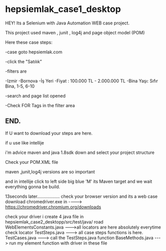 # hepsiemlak_case1_desktop

HEY!
Its a Selenium with Java Automation WEB case project.

This project used maven , junit , log4j and page object model (POM)

Here these case steps:

-case goto hepsiemlak.com

-click the "Satılık”

-filters are

-Izmir 
-Bornova
-İş Yeri
-Fiyat : 100.000 TL - 2.000.000 TL
-Bina Yaşı: Sıfır Bina, 1-5, 6-10

-search and page list opened

-Check FOR Tags in the filter area

END.
--------------------------------------------------------------------------------------

If U want to download your steps are here.

if u use like intellije

i'm advice maven and java 1.8sdk down and select your project structure

Check your POM.XML file

maven ,junit,log4j versions are so important

and in intellije click to left side big blue 'M' its Maven target and we wait everything gonna be build.

13seconds later..................
check your browser version and its a web case download chromedriver.exe in ----> https://chromedriver.chromium.org/downloads

check your driver i create 4 java file in hepsiemlak_case2_desktopp/src/test/java/ road
WebElementsConstants.java --->all locators are here absolutely everytime check locator
TestSteps.java ---> all case steps functions is here.
TestCases.java ---> call the TestSteps.java function 
BaseMethods.java ---> run my element function with driver in these file
